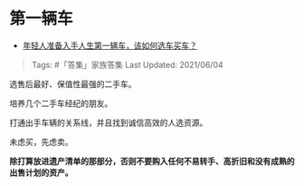 # 第一辆车

- [年轻人准备入手人生第一辆车，该如何选车买车？](https://www.zhihu.com/question/462934776/answer/1922461960)

>Tags: #「答集」家族答集
>Last Updated: 2021/06/04

选售后最好、保值性最强的二手车。

培养几个二手车经纪的朋友。

打通出手车辆的关系线，并且找到诚信高效的人选资源。

未虑买，先虑卖。

**除打算放进遗产清单的那部分，否则不要购入任何不易转手、高折旧和没有成熟的出售计划的资产。**